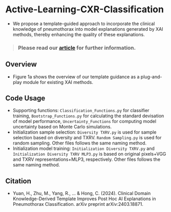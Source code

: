 # Active-Learning-CXR-Classification
-   We propose a template-guided approach to incorporate the clinical knowledge of pneumothorax into model explanations generated by XAI methods, thereby enhancing the quality of these explanations.
> ### Please read our [article](https://arxiv.org/pdf/2403.18871) for further information.

## Overview
-   Figure 1a shows the overview of our template guidance as a plug-and-play module for existing XAI methods.

## Code Usage
-   Supporting functions: `Classification_Functions.py` for classifier training, `Bootstrap_Functions.py` for calculating the standard devisation of model performance, `Uncertainty_Functions` for computing model uncertainty based on Monte Carlo simulations.
-   Initialization sample selection: `Diversity TXRV.py` is used for sample selection based on diversity and TXRV. `Random Sampling.py` is used for random sampling. Other files follows the same naming method.
-   Initialization model training: `Initialization Diversity TXRV.py` and `Initialization Diversity TXRV MLP3.py` is based on original pixels+VGG and TXRV representations+MLP3, respectively. Other files follows the same naming method.

## Citation
* Yuan, H., Zhu, M., Yang, R., ... & Hong, C. (2024). Clinical Domain Knowledge-Derived Template Improves Post Hoc AI Explanations in Pneumothorax Classification. arXiv preprint arXiv:2403.18871.
